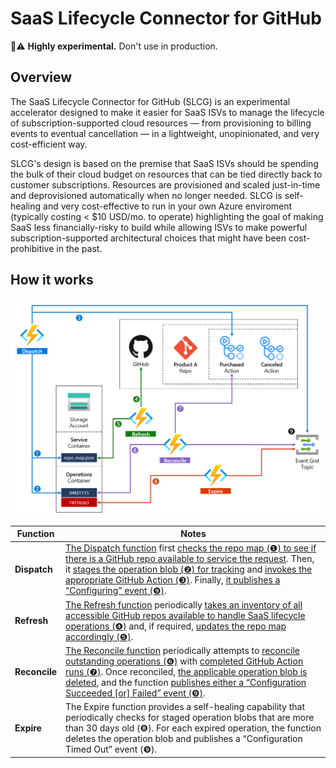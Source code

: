 # SaaS Lifecycle Connector for GitHub

🧪⚠️ __Highly experimental.__ Don't use in production.

## Overview

The SaaS Lifecycle Connector for GitHub (SLCG) is an experimental accelerator designed to make it easier for SaaS ISVs to manage the lifecycle of subscription-supported cloud resources — from provisioning to billing events to eventual cancellation — in a lightweight, unopinionated, and very cost-efficient way.

SLCG's design is based on the premise that SaaS ISVs should be spending the bulk of their cloud budget on resources that can be tied directly back to customer subscriptions. Resources are provisioned and scaled just-in-time and deprovisioned automatically when no longer needed. SLCG is self-healing and very cost-effective to run in your own Azure enviroment (typically costing < $10 USD/mo. to operate) highlighting the goal of making SaaS less financially-risky to build while allowing ISVs to make powerful subscription-supported architectural choices that might have been cost-prohibitive in the past.

## How it works

![SLCG Functions](slcg.png)

| Function | Notes |
| --- | --- | 
| __Dispatch__ | [The Dispatch function](https://github.com/caseywatson/saas-lifecycle-github/blob/main/Edgar/Dispatch.cs) first [checks the repo map (❶) to see if there is a GitHub repo available to service the request](https://github.com/caseywatson/saas-lifecycle-github/blob/02761146764a98123d35bfb560f33339f9c2de09/Edgar/Dispatch.cs#L73). Then, it [stages the operation blob (❷) for tracking](https://github.com/caseywatson/saas-lifecycle-github/blob/02761146764a98123d35bfb560f33339f9c2de09/Edgar/Dispatch.cs#L130) and [invokes the appropriate GitHub Action (❸)](https://github.com/caseywatson/saas-lifecycle-github/blob/02761146764a98123d35bfb560f33339f9c2de09/Edgar/Dispatch.cs#L138). Finally, [it publishes a “Configuring” event (❾)](https://github.com/caseywatson/saas-lifecycle-github/blob/02761146764a98123d35bfb560f33339f9c2de09/Edgar/Dispatch.cs#L139). |
| __Refresh__ | [The Refresh function](https://github.com/caseywatson/saas-lifecycle-github/blob/main/Edgar/Refresh.cs) periodically [takes an inventory of all accessible GitHub repos available to handle SaaS lifecycle operations (❹)](https://github.com/caseywatson/saas-lifecycle-github/blob/db0e79c2f1a4d71af77f743197d391ed68b058eb/Edgar/Refresh.cs#L48) and, if required, [updates the repo map accordingly (❺)](https://github.com/caseywatson/saas-lifecycle-github/blob/db0e79c2f1a4d71af77f743197d391ed68b058eb/Edgar/Refresh.cs#L107). |
| __Reconcile__ | [The Reconcile function](https://github.com/caseywatson/saas-lifecycle-github/blob/main/Edgar/Reconcile.cs) periodically attempts to [reconcile outstanding operations (❻)](https://github.com/caseywatson/saas-lifecycle-github/blob/db0e79c2f1a4d71af77f743197d391ed68b058eb/Edgar/Reconcile.cs#L41) with [completed GitHub Action runs (❼)](https://github.com/caseywatson/saas-lifecycle-github/blob/db0e79c2f1a4d71af77f743197d391ed68b058eb/Edgar/Reconcile.cs#L68). Once reconciled, [the applicable operation blob is deleted](https://github.com/caseywatson/saas-lifecycle-github/blob/db0e79c2f1a4d71af77f743197d391ed68b058eb/Edgar/Reconcile.cs#L100), and the function [publishes either a “Configuration Succeeded [or] Failed” event (❾)](https://github.com/caseywatson/saas-lifecycle-github/blob/db0e79c2f1a4d71af77f743197d391ed68b058eb/Edgar/Reconcile.cs#L107). |
| __Expire__ | The Expire function provides a self-healing capability that periodically checks for staged operation blobs that are more than 30 days old (❽). For each expired operation, the function deletes the operation blob and publishes a “Configuration Timed Out” event (❾). |





